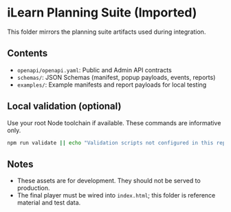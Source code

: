 # iLearn Planning Suite (Imported)

This folder mirrors the planning suite artifacts used during integration.

## Contents
- `openapi/openapi.yaml`: Public and Admin API contracts
- `schemas/`: JSON Schemas (manifest, popup payloads, events, reports)
- `examples/`: Example manifests and report payloads for local testing

## Local validation (optional)
Use your root Node toolchain if available. These commands are informative only.

```bash
npm run validate || echo "Validation scripts not configured in this repo"
```

## Notes
- These assets are for development. They should not be served to production.
- The final player must be wired into `index.html`; this folder is reference material and test data.



